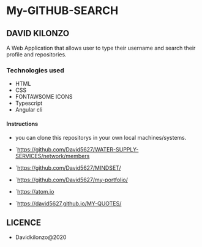 # My-GITHUB-SEARCH
## DAVID KILONZO
A Web Application that allows user to type their username and search their profile and repositories.
### Technologies used
* HTML
* CSS
* FONTAWSOME ICONS
* Typescript
* Angular cli

#### Instructions
* you can clone this repositorys in your own local machines/systems.
* `https://github.com/David5627/WATER-SUPPLY-SERVICES/network/members

* `https://github.com/David5627/MINDSET/
* `https://github.com/David5627/my-portfolio/
* `https://atom.io
* `https://david5627.github.io/MY-QUOTES/

 ## LICENCE
 
 * Davidkilonzo@2020


